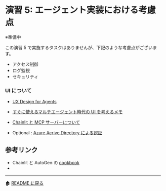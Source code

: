 # 演習 5: エージェント実装における考慮点

※準備中

この演習 5 で実施するタスクはありませんが、下記のような考慮点がございます。
- アクセス制御
- ログ監視
- セキュリティ

### UI について
- [UX Design for Agents](https://microsoft.design/articles/ux-design-for-agents/)
- [すぐに使えるマルチエージェント時代の UI を考えるメモ](https://qiita.com/nohanaga/items/b346870131e82832eb1f)
- [Chainlit と MCP サーバーについて](https://docs.chainlit.io/advanced-features/mcp)

 - Optional : [Azure Acrive Directory による認証](https://docs.chainlit.io/authentication/oauth#azure-active-directory)

## 参考リンク
- Chainlit と AutoGen の [cookbook](https://github.com/Chainlit/cookbook/tree/main/pyautogen)
- 
<hr>

🏚️ [README に戻る](../README.md)